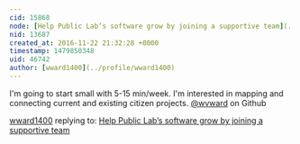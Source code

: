 ```yaml
---
cid: 15868
node: [Help Public Lab’s software grow by joining a supportive team](../notes/warren/11-08-2016/help-public-lab-s-software-grow-by-joining-a-supportive-team)
nid: 13687
created_at: 2016-11-22 21:32:28 +0000
timestamp: 1479850348
uid: 46742
author: [wward1400](../profile/wward1400)
---
```


I'm going to start small with 5-15 min/week.  I'm interested in mapping and connecting current and existing citizen projects.  [@wvward](/profile/wvward) on Github

[wward1400](../profile/wward1400) replying to: [Help Public Lab’s software grow by joining a supportive team](../notes/warren/11-08-2016/help-public-lab-s-software-grow-by-joining-a-supportive-team)

